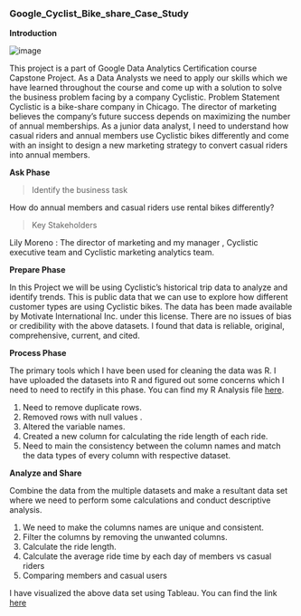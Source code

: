 ### Google_Cyclist_Bike_share_Case_Study

**Introduction**
 
 ![image](https://user-images.githubusercontent.com/111932752/186814237-485769a2-08d0-4617-a480-bd5fc229a0d3.png)

 
 
 
This project is a part of Google Data Analytics Certification course Capstone Project. As a Data Analysts we need to apply our skills which we have learned throughout the course and come up with a solution to solve the business problem facing by a company Cyclistic. 
Problem Statement
Cyclistic is a bike-share company in Chicago. The director of marketing believes the company’s future success depends on maximizing the number of annual memberships. As a junior data analyst, I need to understand how casual riders and annual members use Cyclistic bikes differently and come with an insight to design a new marketing strategy to convert casual riders into annual members. 

**Ask Phase**

>Identify the business task

How do annual members and casual riders use rental bikes differently?

>Key Stakeholders

Lily Moreno : The director of marketing and my manager , Cyclistic executive team and Cyclistic marketing analytics team.


**Prepare Phase**

In this Project we will be using Cyclistic’s historical trip data to analyze and identify trends. This is public data that we can use to explore how different customer types are using Cyclistic bikes. The data has been made available by Motivate International Inc. under this license. 
There are no issues of bias or credibility with the above datasets. I found that data is reliable, original, comprehensive, current, and cited.

**Process Phase**

The primary tools which I have been used for cleaning the data was R. I have uploaded the datasets into R and figured out some concerns which I need to need to rectify in this phase. You can find my R Analysis file [here](https://github.com/srikarmacha/Google_Cyclist_Bike_share_Case_Study/blob/70d3936805232a4ed5f73c8a21102e51b12f7d29/Data_Analysis.R).

1.	Need to remove duplicate rows.
2.	Removed rows with null values .
3.	Altered the variable names.
4.	Created a new column for calculating the ride length of each ride.
5.	Need to main the consistency between the column names and match the data types of every column with respective dataset.


**Analyze and Share** 

Combine the data from the multiple datasets and make a resultant data set where we need to perform some calculations and conduct descriptive analysis.
1.	We need to make the columns names are unique and consistent.
2.	Filter the columns by removing the unwanted columns.
3.	Calculate the ride length.
4.	Calculate the average ride time by each day of members vs casual riders
5.	Comparing  members and casual users 


I have visualized the above data set using Tableau. You can find the link [here](https://public.tableau.com/app/profile/srikar.macha/viz/GoogleDataAnalyticsCapstoneProject_16613537263150/Story1)







